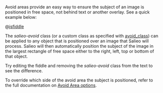 Avoid areas provide an easy way to ensure the subject of an image is positioned in free space, not behind text or another overlay. See a quick example below:

@[jsfiddle](kq85ovmr)

The *salieo-avoid* class (or a custom class as specified with [avoid_class](#avoid_class)) can be applied to any object that is positioned over an image that Salieo will process. Salieo will then automatically position the subject of the image in the largest rectangle of free space either to the right, left, top or bottom of that object.

Try editing the fiddle and removing the *salieo-avoid* class from the text to see the difference.

To override which side of the avoid area the subject is positioned, refer to the full documentation on [Avoid Area options](https://github.com/salieo/salieo.js#avoid-areas).

